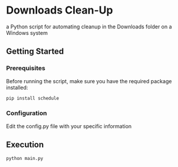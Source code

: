 # Downloads Clean-Up

a Python script for automating cleanup in the Downloads folder on a Windows system

## Getting Started
### Prerequisites
Before running the script, make sure you have the required package installed:
```bash
pip install schedule
```

### Configuration
Edit the config.py file with your specific information

## Execution
```bash
python main.py
```
